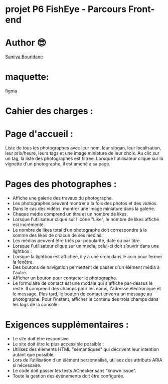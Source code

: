 # projet P6 FishEye - Parcours Front-end

# Author :sunglasses:
[Samiya Bouridane](https://www.linkedin.com/in/samiyab/)

# maquette:
[figma](https://www.figma.com/file/pt8xJxC1QffW4HX16QhGZJ/UI-Design-FishEye-FR-OLD)

# Cahier des charges :
# Page d'accueil :
Liste de tous les photographes avec leur nom, leur slogan, leur localisation, leur prix/heure, leurs tags et une image miniature de leur choix.
Au clic sur un tag, la liste des photographes est filtrée.
Lorsque l'utilisateur clique sur la vignette d'un photographe, il est amené à sa page.
# Pages des photographes :
  - Affiche une galerie des travaux du photographe.
  - Les photographes peuvent montrer à la fois des photos et des vidéos.
  - Dans le cas des vidéos, montrer une image miniature dans la galerie.
  - Chaque média comprend un titre et un nombre de likes.
  - Lorsque l'utilisateur clique sur l'icône "Like", le nombre de likes affiché est incrémenté.
  - Le nombre de likes total d’un photographe doit correspondre à la somme des likes de chacun de ses médias.
  - Les médias peuvent être triés par popularité, date ou par titre.
  - Lorsque l'utilisateur clique sur un média, celui-ci doit s’ouvrir dans une lightbox :
  - Lorsque la lightbox est affichée, il y a une croix dans le coin pour fermer la fenêtre.
  - Des boutons de navigation permettent de passer d'un élément média à l'autre.
  - Afficher un bouton pour contacter le photographe.
  - Le formulaire de contact est une modale qui s'affiche par-dessus le reste.
Il comprend des champs pour les noms, l'adresse électronique et le message.
Plus tard, le bouton de contact enverra un message au photographe. Pour l'instant, afficher le contenu des trois champs dans les logs de la console.
# Exigences supplémentaires :
  - Le site doit être responsive
  - Le site doit être le plus accessible possible :
  - Utilisez des éléments HTML "sémantiques" qui décrivent leur intention autant que possible.
  - Lors de l’utilisation d’un élément personnalisé, utilisez des attributs ARIA si nécessaire.
  - Le code doit passer les tests AChecker sans “known issue”.
  - Toute la gestion des événements doit être configurée.


